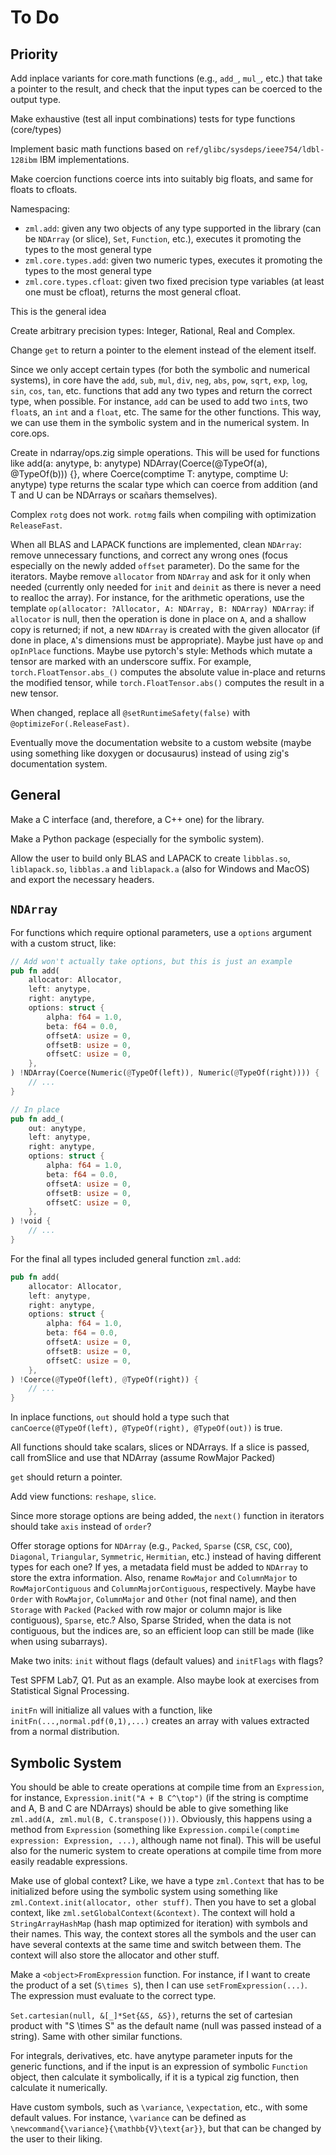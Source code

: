 # To Do

## Priority

Add inplace variants for core.math functions (e.g., `add_`, `mul_`, etc.) that take a pointer to the result, and check that the input types can be coerced to the output type.

Make exhaustive (test all input combinations) tests for type functions (core/types)

Implement basic math functions based on `ref/glibc/sysdeps/ieee754/ldbl-128ibm` IBM implementations.

Make coercion functions coerce ints into suitably big floats, and same for floats to cfloats.

Namespacing:

- `zml.add`: given any two objects of any type supported in the library (can be `NDArray` (or slice), `Set`, `Function`, etc.), executes it promoting the types to the most general type
- `zml.core.types.add`: given two numeric types, executes it promoting the types to the most general type
- `zml.core.types.cfloat`: given two fixed precision type variables (at least one must be cfloat), returns the most general cfloat.

This is the general idea

Create arbitrary precision types: Integer, Rational, Real and Complex.

Change `get` to return a pointer to the element instead of the element itself.

Since we only accept certain types (for both the symbolic and numerical systems), in core have the `add`, `sub`, `mul`, `div`, `neg`, `abs`, `pow`, `sqrt`, `exp`, `log`, `sin`, `cos`, `tan`, etc. functions that add any two types and return the correct type, when possible. For instance, `add` can be used to add two `int`s, two `float`s, an `int` and a `float`, etc. The same for the other functions. This way, we can use them in the symbolic system and in the numerical system. In core.ops.

Create in ndarray/ops.zig simple operations. This will be used for functions like add(a: anytype, b: anytype) NDArray(Coerce(@TypeOf(a), @TypeOf(b))) {}, where Coerce(comptime T: anytype, comptime U: anytype) type returns the scalar type which can coerce from addition (and T and U can be NDArrays or scañars themselves).

Complex `rotg` does not work. `rotmg` fails when compiling with optimization `ReleaseFast`.

When all BLAS and LAPACK functions are implemented, clean `NDArray`: remove unnecessary functions, and correct any wrong ones (focus especially on the newly added `offset` parameter). Do the same for the iterators. Maybe remove `allocator` from `NDArray` and ask for it only when needed (currently only needed for `init` and `deinit` as there is never a need to realloc the array). For instance, for the arithmetic operations, use the template `op(allocator: ?Allocator, A: NDArray, B: NDArray) NDArray`: if `allocator` is null, then the operation is done in place on `A`, and a shallow copy is returned; if not, a new `NDArray` is created with the given allocator (if done in place, `A`'s dimensions must be appropriate). Maybe just have `op` and `opInPlace` functions. Maybe use pytorch's style: Methods which mutate a tensor are marked with an underscore suffix. For example, `torch.FloatTensor.abs_()` computes the absolute value in-place and returns the modified tensor, while `torch.FloatTensor.abs()` computes the result in a new tensor.

When changed, replace all `@setRuntimeSafety(false)` with `@optimizeFor(.ReleaseFast)`.

Eventually move the documentation website to a custom website (maybe using something like doxygen or docusaurus) instead of using zig's documentation system.

## General

Make a C interface (and, therefore, a C++ one) for the library.

Make a Python package (especially for the symbolic system).

Allow the user to build only BLAS and LAPACK to create `libblas.so`, `liblapack.so`, `libblas.a` and `liblapack.a` (also for Windows and MacOS) and export the necessary headers.

## `NDArray`

For functions which require optional parameters, use a `options` argument with a custom struct, like:

```rs
// Add won't actually take options, but this is just an example
pub fn add(
    allocator: Allocator,
    left: anytype,
    right: anytype,
    options: struct {
        alpha: f64 = 1.0,
        beta: f64 = 0.0,
        offsetA: usize = 0,
        offsetB: usize = 0,
        offsetC: usize = 0,
    },
) !NDArray(Coerce(Numeric(@TypeOf(left)), Numeric(@TypeOf(right)))) {
    // ...
}

// In place
pub fn add_(
    out: anytype,
    left: anytype,
    right: anytype,
    options: struct {
        alpha: f64 = 1.0,
        beta: f64 = 0.0,
        offsetA: usize = 0,
        offsetB: usize = 0,
        offsetC: usize = 0,
    },
) !void {
    // ...
}
```

For the final all types included general function `zml.add`:

```rs
pub fn add(
    allocator: Allocator,
    left: anytype,
    right: anytype,
    options: struct {
        alpha: f64 = 1.0,
        beta: f64 = 0.0,
        offsetA: usize = 0,
        offsetB: usize = 0,
        offsetC: usize = 0,
    },
) !Coerce(@TypeOf(left), @TypeOf(right)) {
    // ...
}
```

In inplace functions, `out` should hold a type such that `canCoerce(@TypeOf(left), @TypeOf(right), @TypeOf(out))` is true.

All functions should take scalars, slices or NDArrays. If a slice is passed, call fromSlice and use that NDArray (assume RowMajor Packed)

`get` should return a pointer.

Add view functions: `reshape`, `slice`.

Since more storage options are being added, the `next()` function in iterators should take `axis` instead of `order`?

Offer storage options for `NDArray` (e.g., `Packed`, `Sparse` (`CSR`, `CSC`, `COO`), `Diagonal`, `Triangular`, `Symmetric`, `Hermitian`, etc.) instead of having different types for each one? If yes, a metadata field must be added to `NDArray` to store the extra information. Also, rename `RowMajor` and `ColumnMajor` to `RowMajorContiguous` and `ColumnMajorContiguous`, respectively. Maybe have `Order` with `RowMajor`, `ColumnMajor` and `Other` (not final name), and then `Storage` with `Packed` (`Packed` with row major or column major is like contiguous), `Sparse`, etc.? Also, Sparse Strided, when the data is not contiguous, but the indices are, so an efficient loop can still be made (like when using subarrays).

Make two inits: `init` without flags (default values) and `initFlags` with flags?

Test SPFM Lab7, Q1. Put as an example. Also maybe look at exercises from Statistical Signal Processing.

`initFn` will initialize all values with a function, like `initFn(...,normal.pdf(0,1),...)` creates an array with values extracted from a normal distribution.

## Symbolic System

You should be able to create operations at compile time from an `Expression`, for instance, `Expression.init("A + B C^\top")` (if the string is comptime and A, B and C are NDArrays) should be able to give something like `zml.add(A, zml.mul(B, C.transpose()))`. Obviously, this happens using a method from `Expression` (something like `Expression.compile(comptime expression: Expression, ...)`, although name not final). This will be useful also for the numeric system to create operations at compile time from more easily readable expressions.

Make use of global context? Like, we have a type `zml.Context` that has to be initialized before using the symbolic system using something like `zml.Context.init(allocator, other stuff)`. Then you have to set a global context, like `zml.setGlobalContext(&context)`. The context will hold a `StringArrayHashMap` (hash map optimized for iteration) with symbols and their names. This way, the context stores all the symbols and the user can have several contexts at the same time and switch between them. The context will also store the allocator and other stuff.

Make a `<object>FromExpression` function. For instance, if I want to create the product of a set (`S\times S`), then I can use `setFromExpression(...)`. The expression must evaluate to the correct type.

`Set.cartesian(null, &[_]*Set{&S, &S})`, returns the set of cartesian product with "S \times S" as the default name (null was passed instead of a string). Same with other similar functions.

For integrals, derivatives, etc. have anytype parameter inputs for the generic functions, and if the input is an expression of symbolic `Function` object, then calculate it symbolically, if it is a typical zig function, then calculate it numerically.

Have custom symbols, such as `\variance`, `\expectation`, etc., with some default values. For instance, `\variance` can be defined as `\newcommand{\variance}{\mathbb{V}\text{ar}}`, but that can be changed by the user to their liking.
